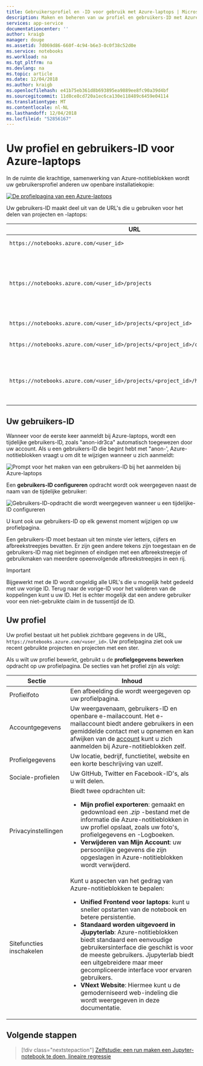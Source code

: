 ```yaml
---
title: Gebruikersprofiel en -ID voor gebruik met Azure-laptops | Microsoft Docs
description: Maken en beheren van uw profiel en gebruikers-ID met Azure-laptops
services: app-service
documentationcenter: ''
author: kraigb
manager: douge
ms.assetid: 7d069d86-660f-4c94-b6e3-0c0f38c52d0e
ms.service: notebooks
ms.workload: na
ms.tgt_pltfrm: na
ms.devlang: na
ms.topic: article
ms.date: 12/04/2018
ms.author: kraigb
ms.openlocfilehash: e41b75eb361d8b693895ea9889ee8fc90a39d4bf
ms.sourcegitcommit: 11d8ce8cd720a1ec6ca130e118489c6459e04114
ms.translationtype: MT
ms.contentlocale: nl-NL
ms.lasthandoff: 12/04/2018
ms.locfileid: "52856167"
---
```

# <a name="your-profile-and-user-id-for-azure-notebooks"></a>Uw profiel en gebruikers-ID voor Azure-laptops

In de ruimte die krachtige, samenwerking van Azure-notitieblokken wordt uw gebruikersprofiel anderen uw openbare installatiekopie:

[![](media/accounts/profile-page.png "De profielpagina van een Azure-laptops")](media/accounts/profile-page.png#lightbox)

Uw gebruikers-ID maakt deel uit van de URL's die u gebruiken voor het delen van projecten en -laptops:

| URL | Koppelingsdoel |
| --- | --- |
| `https://notebooks.azure.com/<user_id>` | Uw profielpagina. |
| `https://notebooks.azure.com/<user_id>/projects` | Uw projecten. U ziet alle projecten. andere gebruikers zien alleen uw openbare projecten. |
| `https://notebooks.azure.com/<user_id>/projects/<project_id>` | Project-bestanden. |
| `https://notebooks.azure.com/<user_id>/projects/<project_id>/clones` | Klonen van een specifieke projecten. |
| `https://notebooks.azure.com/<user_id>/projects/<project_id>/html/<notebook>.ipynb` | De HTML-Preview-versie van een specifieke laptop of bestand. |

## <a name="your-user-id"></a>Uw gebruikers-ID

Wanneer voor de eerste keer aanmeldt bij Azure-laptops, wordt een tijdelijke gebruikers-ID, zoals "anon-idr3ca" automatisch toegewezen door uw account. Als u een gebruikers-ID die begint hebt met "anon-', Azure-notitieblokken vraagt u om dit te wijzigen wanneer u zich aanmeldt:

![Prompt voor het maken van een gebruikers-ID bij het aanmelden bij Azure-laptops](media/accounts/create-user-id.png)

Een **gebruikers-ID configureren** opdracht wordt ook weergegeven naast de naam van de tijdelijke gebruiker:

![Gebruikers-ID-opdracht die wordt weergegeven wanneer u een tijdelijke-ID configureren](media/accounts/configure-user-id-command.png)

U kunt ook uw gebruikers-ID op elk gewenst moment wijzigen op uw profielpagina.

Een gebruikers-ID moet bestaan uit ten minste vier letters, cijfers en afbreekstreepjes bevatten. Er zijn geen andere tekens zijn toegestaan en de gebruikers-ID mag niet beginnen of eindigen met een afbreekstreepje of gebruikmaken van meerdere opeenvolgende afbreekstreepjes in een rij.

> [!Important]
> Bijgewerkt met de ID wordt ongeldig alle URL's die u mogelijk hebt gedeeld met uw vorige ID. Terug naar de vorige-ID voor het valideren van de koppelingen kunt u uw ID. Het is echter mogelijk dat een andere gebruiker voor een niet-gebruikte claim in de tussentijd de ID.

## <a name="your-profile"></a>Uw profiel

Uw profiel bestaat uit het publiek zichtbare gegevens in de URL, `https://notebooks.azure.com/<user_id>`. Uw profielpagina ziet ook uw recent gebruikte projecten en projecten met een ster.

Als u wilt uw profiel bewerkt, gebruikt u de **profielgegevens bewerken** opdracht op uw profielpagina. De secties van het profiel zijn als volgt:

| Sectie | Inhoud |
| --- | --- |
| Profielfoto | Een afbeelding die wordt weergegeven op uw profielpagina. |
| Accountgegevens | Uw weergavenaam, gebruikers-ID en openbare e-mailaccount. Het e-mailaccount biedt andere gebruikers in een gemiddelde contact met u opnemen en kan afwijken van de [account](azure-notebooks-user-account.md) kunt u zich aanmelden bij Azure-notitieblokken zelf. |
| Profielgegevens | Uw locatie, bedrijf, functietitel, website en een korte beschrijving van uzelf. |
| Sociale-profielen | Uw GItHub, Twitter en Facebook-ID's, als u wilt delen. |
| Privacyinstellingen | Biedt twee opdrachten uit:<ul><li>**Mijn profiel exporteren**: gemaakt en gedownload een *.zip* -bestand met de informatie die Azure-notitieblokken in uw profiel opslaat, zoals uw foto's, profielgegevens en -Logboeken.</li><li>**Verwijderen van Mijn Account**: uw persoonlijke gegevens die zijn opgeslagen in Azure-notitieblokken wordt verwijderd.</li></ul> |
| Sitefuncties inschakelen | Kunt u aspecten van het gedrag van Azure-notitieblokken te bepalen:<ul><li>**Unified Frontend voor laptops**: kunt u sneller opstarten van de notebook en betere persistentie.</li><li>**Standaard worden uitgevoerd in Jjupyterlab**: Azure-notitieblokken biedt standaard een eenvoudige gebruikersinterface die geschikt is voor de meeste gebruikers. Jjupyterlab biedt een uitgebreidere maar meer gecompliceerde interface voor ervaren gebruikers.</li><li>**VNext Website**: Hiermee kunt u de gemoderniseerd web-indeling die wordt weergegeven in deze documentatie.</li></ul> |

## <a name="next-steps"></a>Volgende stappen  

> [!div class="nextstepaction"]
> [Zelfstudie: een run maken een Jupyter-notebook te doen, lineaire regressie](tutorial-create-run-jupyter-notebook.md)
